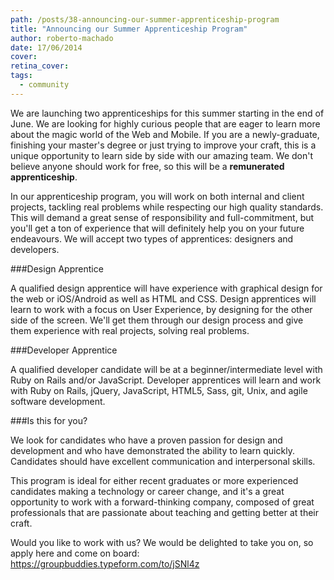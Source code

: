 ```yaml
---
path: /posts/38-announcing-our-summer-apprenticeship-program
title: "Announcing our Summer Apprenticeship Program"
author: roberto-machado
date: 17/06/2014
cover: 
retina_cover: 
tags:
  - community
---
```


We are launching two apprenticeships for this summer starting in the end of June. We are looking for highly curious people that are eager to learn more about the magic world of the Web and Mobile. If you are a newly-graduate, finishing your master's degree or just trying to improve your craft, this is a unique opportunity to learn side by side with our amazing team. We don't believe anyone should work for free, so this will be a **remunerated apprenticeship**.

In our apprenticeship program, you will work on both internal and client projects, tackling real problems while respecting our high quality standards. This will demand a great sense of responsibility and full-commitment, but you'll get a ton of experience that will definitely help you on your future endeavours. We will accept two types of apprentices: designers and developers.

###Design Apprentice

A qualified design apprentice will have experience with graphical design for the web or iOS/Android as well as HTML and CSS. Design apprentices will learn to work with a focus on User Experience, by designing for the other side of the screen. We'll get them through our design process and give them experience with real projects, solving real problems. 

###Developer Apprentice

A qualified developer candidate will be at a beginner/intermediate level with Ruby on Rails and/or JavaScript.
Developer apprentices will learn and work with Ruby on Rails, jQuery, JavaScript, HTML5, Sass, git, Unix, and agile software development. 

###Is this for you?

We look for candidates who have a proven passion for design and development and who have demonstrated the ability to learn quickly. Candidates should have excellent communication and interpersonal skills.

This program is ideal for either recent graduates or more experienced candidates making a technology or career change, and it's a great opportunity to work with a forward-thinking company, composed of great professionals that are passionate about teaching and getting better at their craft.

Would you like to work with us? We would be delighted to take you on, so apply here and come on board: https://groupbuddies.typeform.com/to/jSNl4z


